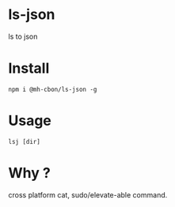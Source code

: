 # ls-json

ls to json

# Install

```
npm i @mh-cbon/ls-json -g
```

# Usage

```
lsj [dir]
```

# Why ?

cross platform cat, sudo/elevate-able command.
